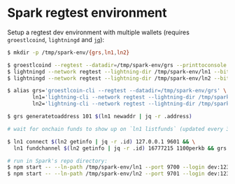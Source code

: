 # Spark regtest environment

Setup a regtest dev environment with multiple wallets (requires `groestlcoind`, `lightningd` and [`jq`](https://stedolan.github.io/jq/download/)):

```bash
$ mkdir -p /tmp/spark-env/{grs,ln1,ln2}

$ groestlcoind --regtest --datadir=/tmp/spark-env/grs --printtoconsole
$ lightningd --network regtest --lightning-dir /tmp/spark-env/ln1 --bitcoin-datadir /tmp/spark-env/grs --addr 127.0.0.1:9600
$ lightningd --network regtest --lightning-dir /tmp/spark-env/ln2 --bitcoin-datadir /tmp/spark-env/grs --addr 127.0.0.1:9601

$ alias grs='groestlcoin-cli --regtest --datadir=/tmp/spark-env/grs' \
        ln1='lightning-cli --network regtest --lightning-dir /tmp/spark-env/ln1' \
        ln2='lightning-cli --network regtest --lightning-dir /tmp/spark-env/ln2'

$ grs generatetoaddress 101 $(ln1 newaddr | jq -r .address)

# wait for onchain funds to show up on `ln1 listfunds` (updated every 30s)

$ ln1 connect $(ln2 getinfo | jq -r .id) 127.0.0.1 9601 && \
  ln1 fundchannel $(ln2 getinfo | jq -r .id) 16777215 1100perkb && grs generate 1

# run in Spark's repo directory:
$ npm start -- --ln-path /tmp/spark-env/ln1 --port 9700 --login dev:123
$ npm start -- --ln-path /tmp/spark-env/ln2 --port 9701 --login dev:123
```
